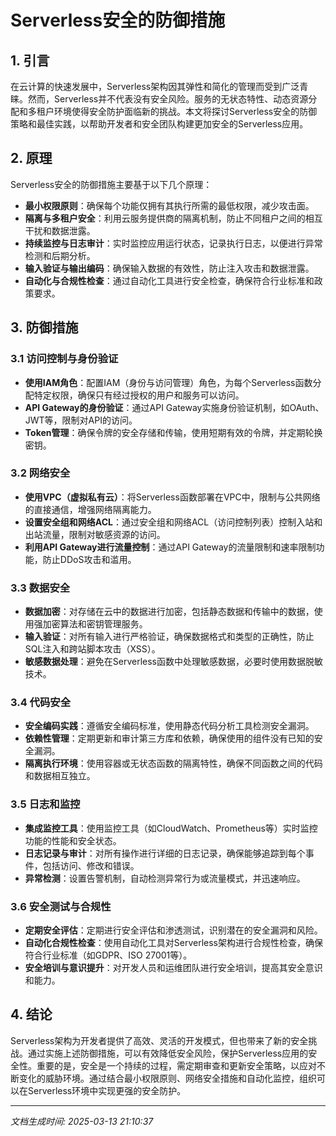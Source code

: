 # Serverless安全的防御措施

## 1. 引言

在云计算的快速发展中，Serverless架构因其弹性和简化的管理而受到广泛青睐。然而，Serverless并不代表没有安全风险。服务的无状态特性、动态资源分配和多租户环境使得安全防护面临新的挑战。本文将探讨Serverless安全的防御策略和最佳实践，以帮助开发者和安全团队构建更加安全的Serverless应用。

## 2. 原理

Serverless安全的防御措施主要基于以下几个原理：

- **最小权限原则**：确保每个功能仅拥有其执行所需的最低权限，减少攻击面。
- **隔离与多租户安全**：利用云服务提供商的隔离机制，防止不同租户之间的相互干扰和数据泄露。
- **持续监控与日志审计**：实时监控应用运行状态，记录执行日志，以便进行异常检测和后期分析。
- **输入验证与输出编码**：确保输入数据的有效性，防止注入攻击和数据泄露。
- **自动化与合规性检查**：通过自动化工具进行安全检查，确保符合行业标准和政策要求。

## 3. 防御措施

### 3.1 访问控制与身份验证

- **使用IAM角色**：配置IAM（身份与访问管理）角色，为每个Serverless函数分配特定权限，确保只有经过授权的用户和服务可以访问。
- **API Gateway的身份验证**：通过API Gateway实施身份验证机制，如OAuth、JWT等，限制对API的访问。
- **Token管理**：确保令牌的安全存储和传输，使用短期有效的令牌，并定期轮换密钥。

### 3.2 网络安全

- **使用VPC（虚拟私有云）**：将Serverless函数部署在VPC中，限制与公共网络的直接通信，增强网络隔离能力。
- **设置安全组和网络ACL**：通过安全组和网络ACL（访问控制列表）控制入站和出站流量，限制对敏感资源的访问。
- **利用API Gateway进行流量控制**：通过API Gateway的流量限制和速率限制功能，防止DDoS攻击和滥用。

### 3.3 数据安全

- **数据加密**：对存储在云中的数据进行加密，包括静态数据和传输中的数据，使用强加密算法和密钥管理服务。
- **输入验证**：对所有输入进行严格验证，确保数据格式和类型的正确性，防止SQL注入和跨站脚本攻击（XSS）。
- **敏感数据处理**：避免在Serverless函数中处理敏感数据，必要时使用数据脱敏技术。

### 3.4 代码安全

- **安全编码实践**：遵循安全编码标准，使用静态代码分析工具检测安全漏洞。
- **依赖性管理**：定期更新和审计第三方库和依赖，确保使用的组件没有已知的安全漏洞。
- **隔离执行环境**：使用容器或无状态函数的隔离特性，确保不同函数之间的代码和数据相互独立。

### 3.5 日志和监控

- **集成监控工具**：使用监控工具（如CloudWatch、Prometheus等）实时监控功能的性能和安全状态。
- **日志记录与审计**：对所有操作进行详细的日志记录，确保能够追踪到每个事件，包括访问、修改和错误。
- **异常检测**：设置告警机制，自动检测异常行为或流量模式，并迅速响应。

### 3.6 安全测试与合规性

- **定期安全评估**：定期进行安全评估和渗透测试，识别潜在的安全漏洞和风险。
- **自动化合规性检查**：使用自动化工具对Serverless架构进行合规性检查，确保符合行业标准（如GDPR、ISO 27001等）。
- **安全培训与意识提升**：对开发人员和运维团队进行安全培训，提高其安全意识和能力。

## 4. 结论

Serverless架构为开发者提供了高效、灵活的开发模式，但也带来了新的安全挑战。通过实施上述防御措施，可以有效降低安全风险，保护Serverless应用的安全性。重要的是，安全是一个持续的过程，需定期审查和更新安全策略，以应对不断变化的威胁环境。通过结合最小权限原则、网络安全措施和自动化监控，组织可以在Serverless环境中实现更强的安全防护。

---

*文档生成时间: 2025-03-13 21:10:37*
